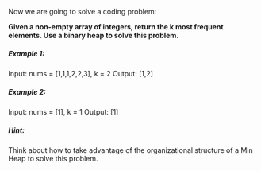 Now we are going to solve a coding problem:

**Given a non-empty array of integers, return the k most frequent elements. Use a binary heap to solve this problem.**

##### Example 1:

Input: nums = [1,1,1,2,2,3], k = 2
Output: [1,2]

##### Example 2:

Input: nums = [1], k = 1
Output: [1]

##### Hint:

Think about how to take advantage of the organizational structure of a Min Heap to solve this problem. 